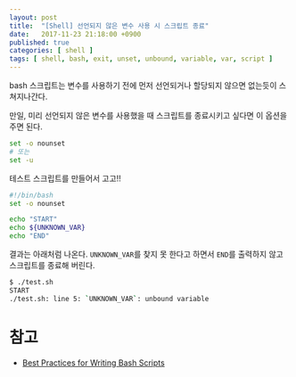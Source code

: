 ```yaml
---
layout: post
title:  "[Shell] 선언되지 않은 변수 사용 시 스크립트 종료"
date:   2017-11-23 21:18:00 +0900
published: true
categories: [ shell ]
tags: [ shell, bash, exit, unset, unbound, variable, var, script ]
---
```


bash 스크립트는 변수를 사용하기 전에 먼저 선언되거나 할당되지 않으면 없는듯이 스쳐지나간다.

만일, 미리 선언되지 않은 변수를 사용했을 때 스크립트를 종료시키고 싶다면 이 옵션을 주면 된다.

```bash
set -o nounset
# 또는
set -u
```

테스트 스크립트를 만들어서 고고!!

```bash
#!/bin/bash
set -o nounset

echo "START"
echo ${UNKNOWN_VAR}
echo "END"
```

결과는 아래처럼 나온다. `UNKNOWN_VAR`를 찾지 못 한다고 하면서 `END`를 출력하지 않고 스크립트를 종료해 버린다.

```bash
$ ./test.sh
START
./test.sh: line 5: `UNKNOWN_VAR`: unbound variable
```


# 참고

- [Best Practices for Writing Bash Scripts](https://kvz.io/blog/2013/11/21/bash-best-practices/)
